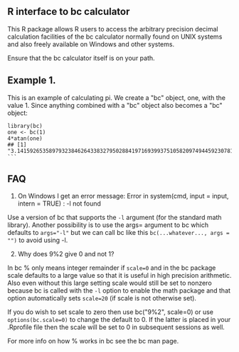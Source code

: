 R interface to bc calculator
----------------------------

This R package allows R users to access the arbitrary precision decimal calculation facilities of the bc calculator normally found on UNIX systems and also freely available on Windows and other systems.

Ensure that the bc calculator itself is on your path.  

Example 1.
----------

This is an example of calculating pi. We create a "bc" object, one, with the value 1. Since anything combined with a "bc" object also becomes a "bc" object:

```
library(bc)
one <- bc(1) 
4*atan(one) 
## [1] "3.1415926535897932384626433832795028841971693993751058209749445923078164062862089986280348253421170676" ```
```

FAQ
---

1. On Windows I get an error message: Error in system(cmd, input = input, intern = TRUE) : -l not found

Use a version of bc that supports the `-l` argument (for the standard math library). Another possibility is to use the args= argument to bc which defaults to `args="-l"` but we can call bc like this `bc(...whatever..., args = "")` to avoid using -l.

2. Why does 9%2 give 0 and not 1?

In bc % only means integer remainder if `scale=0` and in the bc package scale defaults to a large value so that it is useful in high precision arithmetic. Also even without this large setting scale would still be set to nonzero because bc is called with the `-l` option to enable the math package and that option automatically sets `scale=20` (if scale is not otherwise set).

If you do wish to set scale to zero then use bc("9%2", scale=0) or use `options(bc.scale=0)` to change the default to 0. If the latter is placed in your .Rprofile file then the scale will be set to 0 in subsequent sessions as well.

For more info on how % works in bc see the bc man page.
